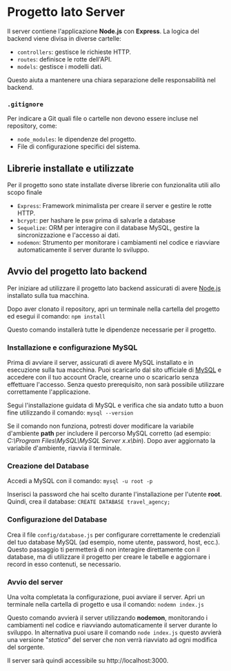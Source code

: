 # Progetto lato Server

Il server contiene l'applicazione **Node.js** con **Express**. La logica del backend viene divisa in diverse cartelle:
- `controllers`: gestisce le richieste HTTP.
- `routes`: definisce le rotte dell'API.
- `models`: gestisce i modelli dati.

Questo aiuta a mantenere una chiara separazione delle responsabilità nel backend.

### `.gitignore`
Per indicare a Git quali file o cartelle non devono essere incluse nel repository, come:
- `node_modules`: le dipendenze del progetto.
- File di configurazione specifici del sistema.

## Librerie installate e utilizzate

Per il progetto sono state installate diverse librerie con funzionalita utili allo scopo finale
- `Express`: Framework minimalista per creare il server e gestire le rotte HTTP.
- `bcrypt`: per hashare le psw prima di salvarle a database 
- `Sequelize`: ORM per interagire con il database MySQL, gestire la sincronizzazione e l'accesso ai dati.
- `nodemon`: Strumento per monitorare i cambiamenti nel codice e riavviare automaticamente il server durante lo sviluppo.

## Avvio del progetto lato backend
Per iniziare ad utilizzare il progetto lato backend assicurati di avere [Node.js](https://nodejs.org/en/download) installato sulla tua macchina.

Dopo aver clonato il repository, apri un terminale nella cartella del progetto ed esegui il comando: `npm install`

Questo comando installerà tutte le dipendenze necessarie per il progetto.

### Installazione e configurazione MySQL

Prima di avviare il server, assicurati di avere MySQL installato e in esecuzione sulla tua macchina. Puoi scaricarlo dal sito ufficiale di [MySQL](https://dev.mysql.com/downloads/mysql/) e accedere con il tuo account Oracle, crearne uno o scaricarlo senza effettuare l'accesso. Senza questo prerequisito, non sarà possibile utilizzare correttamente l'applicazione.

Segui l'installazione guidata di MySQL e verifica che sia andato tutto a buon fine utilizzando il comando: `mysql --version` 

Se il comando non funziona, potresti dover modificare la variabile d'ambiente **path** per includere il percorso MySQL corretto (ad esempio: *C:\Program Files\MySQL\MySQL Server x.x\bin*). Dopo aver aggiornato la variabile d'ambiente, riavvia il terminale.

### Creazione del Database

Accedi a MySQL con il comando: `mysql -u root -p`

Inserisci la password che hai scelto durante l'installazione per l'utente **root**. Quindi, crea il database: `CREATE DATABASE travel_agency;`

### Configurazione del Database

Crea il file `config/database.js` per configurare correttamente le credenziali del tuo database MySQL (ad esempio, nome utente, password, host, ecc.). Questo passaggio ti permetterà di non interagire direttamente con il database, ma di utilizzare il progetto per creare le tabelle e aggiornare i record in esso contenuti, se necessario.

### Avvio del server

Una volta completata la configurazione, puoi avviare il server. Apri un terminale nella cartella di progetto e usa il comando: `nodemn index.js`

Questo comando avvierà il server utilizzando **nodemon**, monitorando i cambiamenti nel codice e riavviando automaticamente il server durante lo sviluppo.
In alternativa puoi usare il comando `node index.js` questo avvierà una versione "*statica*" del server che non verrà riavviato ad ogni modifica del sorgente.

Il server sarà quindi accessibile su http://localhost:3000.
